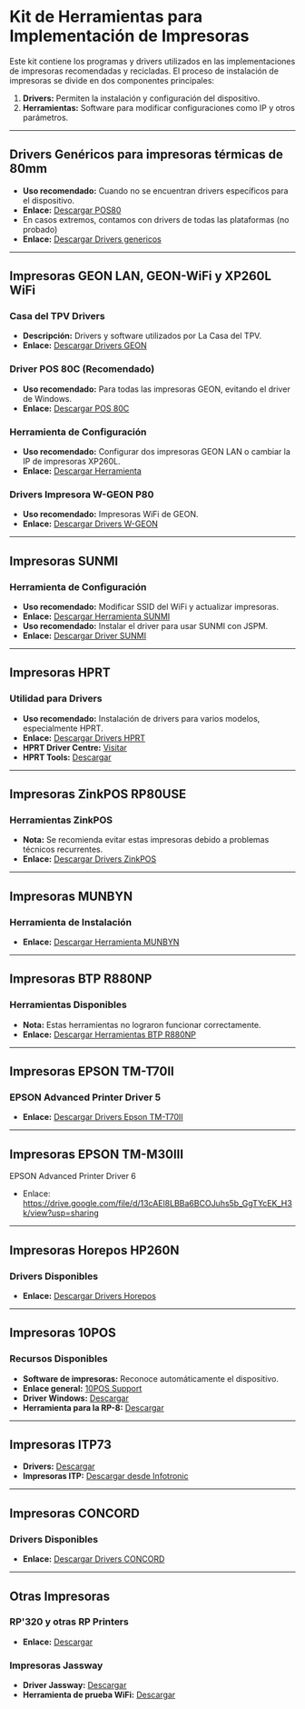 # Kit de Herramientas para Implementación de Impresoras

Este kit contiene los programas y drivers utilizados en las implementaciones de impresoras recomendadas y recicladas. El proceso de instalación de impresoras se divide en dos componentes principales:

1. **Drivers:** Permiten la instalación y configuración del dispositivo.
2. **Herramientas:** Software para modificar configuraciones como IP y otros parámetros.

---

## Drivers Genéricos para impresoras térmicas de 80mm

- **Uso recomendado:** Cuando no se encuentran drivers específicos para el dispositivo.
- **Enlace:** [Descargar POS80](https://oemdrivers.com/printer-pos-80)
- En casos extremos, contamos con drivers de todas las plataformas (no probado)
- **Enlace:** [Descargar Drivers genericos]([https://oemdrivers.com/printer-pos-80](https://drive.google.com/file/d/1vGJpurhvTzqYF2_lFi-xmFVNtRq52iVe/view?usp=sharing))

---

## Impresoras GEON LAN, GEON-WiFi y XP260L WiFi

### Casa del TPV Drivers

- **Descripción:** Drivers y software utilizados por La Casa del TPV.
- **Enlace:** [Descargar Drivers GEON](https://www.dropbox.com/scl/fi/prgw8ip7vspf7avhxiqci/IMPRESORA-GEON.zip?rlkey=aoi3q65zm8yrtd5jbodbsotkn&e=1&dl=0)

### Driver POS 80C (Recomendado)

- **Uso recomendado:** Para todas las impresoras GEON, evitando el driver de Windows.
- **Enlace:** [Descargar POS 80C](https://drive.google.com/file/d/1oGH-bJcvMBi_ua-K3KRAH7u-Pybxl0Ql/view?usp=drive_link)

### Herramienta de Configuración

- **Uso recomendado:** Configurar dos impresoras GEON LAN o cambiar la IP de impresoras XP260L.
- **Enlace:** [Descargar Herramienta](https://drive.google.com/file/d/18jNK9vqGX7cq1xvqXqPt6vtfP49xgxJp/view?usp=drive_link)

### Drivers Impresora W-GEON P80

- **Uso recomendado:** Impresoras WiFi de GEON.
- **Enlace:** [Descargar Drivers W-GEON](https://drive.google.com/file/d/1Xfb88oiJsqClX-m7eHztqPpw_TL-CRz2/view?usp=drive_link)

---

## Impresoras SUNMI

### Herramienta de Configuración

- **Uso recomendado:** Modificar SSID del WiFi y actualizar impresoras.
- **Enlace:** [Descargar Herramienta SUNMI](https://drive.google.com/file/d/1DotYU_S6c5FYAaqD4R7-evBgHBFJMM5C/view?usp=sharing)
- **Uso recomendado:** Instalar el driver para usar SUNMI con JSPM.
- **Enlace:** [Descargar Driver SUNMI](https://drive.google.com/file/d/1Jo6hJOuFRS0VLpskKxI-jsnk07NgDrJv/view?usp=sharing)
---

## Impresoras HPRT

### Utilidad para Drivers

- **Uso recomendado:** Instalación de drivers para varios modelos, especialmente HPRT.
- **Enlace:** [Descargar Drivers HPRT](https://drive.google.com/file/d/1umgq_4InrPUBzfkTvEuVu4piwnDZB-ZN/view?usp=sharing)
- **HPRT Driver Centre:** [Visitar](https://download.hprt.com/Downloads/)
- **HPRT Tools:** [Descargar](https://drive.google.com/file/d/1G491OdeUZmzqntHzH4JZ0fueDveS3Ggz/view?usp=sharing)

---

## Impresoras ZinkPOS RP80USE

### Herramientas ZinkPOS

- **Nota:** Se recomienda evitar estas impresoras debido a problemas técnicos recurrentes.
- **Enlace:** [Descargar Drivers ZinkPOS](https://www.dropbox.com/scl/fo/a56onk7wviua4uhtnz1ib/AEKwaa4XjYzQQG7HKLLm9AY/3.%20DRIVER%20IMPRESORAS/3.%20ZINKPOS/IMPRESORA%20ZINKPOS%20RP%2080?rlkey=s1fiuceb9g04nmiawgl3junda&e=1&subfolder_nav_tracking=1&dl=0)

---

## Impresoras MUNBYN

### Herramienta de Instalación

- **Enlace:** [Descargar Herramienta MUNBYN](https://support.munbyn.com/hc/en-us/articles/6092502480787-Printer-Drivers-SDK-Download)

---

## Impresoras BTP R880NP

### Herramientas Disponibles

- **Nota:** Estas herramientas no lograron funcionar correctamente.
- **Enlace:** [Descargar Herramientas BTP R880NP](https://snbc.com.cn/qdcx?id=29&page=4)

---

## Impresoras EPSON TM-T70II

### EPSON Advanced Printer Driver 5

- **Enlace:** [Descargar Drivers Epson TM-T70II](https://support.epson.net/setupnavi/?PINF=swlist&OSC=ARD&LG2=ES&MKN=TM-T70II)

---
## Impresoras EPSON TM-M30III

EPSON Advanced Printer Driver 6

- Enlace: https://drive.google.com/file/d/13cAEl8LBBa6BCOJuhs5b_GgTYcEK_H3k/view?usp=sharing

---

## Impresoras Horepos HP260N

### Drivers Disponibles

- **Enlace:** [Descargar Drivers Horepos](https://drive.google.com/drive/folders/1z_AfxauYtOz7NHMPL--kyOPm6uAym61e?usp=drive_link)

---

## Impresoras 10POS

### Recursos Disponibles

- **Software de impresoras:** Reconoce automáticamente el dispositivo.
- **Enlace general:** [10POS Support](https://10pos.es/support/#toggle-id-2)
- **Driver Windows:** [Descargar](https://drive.google.com/file/d/1CohHc5BPpTSvK0_uuB5e77F3X2nnQlAM/view?usp=sharing)
- **Herramienta para la RP-8:** [Descargar](https://drive.google.com/file/d/17-gu8MKi4XsvJMIYvQ79YIx33qm-ET5N/view?usp=drive_link)

---

## Impresoras ITP73

- **Drivers:** [Descargar](https://drive.google.com/file/d/1gW9_1zo_971q97b3Q9bt7FZ6B7gZdHZB/view?usp=drive_link)
- **Impresoras ITP:** [Descargar desde Infotronic](https://www.infotronic.es/descarga)

---

## Impresoras CONCORD

### Drivers Disponibles

- **Enlace:** [Descargar Drivers CONCORD](https://download.igt.es/public/?dir=drivers)

---

## Otras Impresoras

### RP'320 y otras RP Printers

- **Enlace:** [Descargar](https://ptc.co.ir/dl/)

### Impresoras Jassway

- **Driver Jassway:** [Descargar](https://drive.google.com/file/d/16ZZGTM9lUkriEn_dAWEjb9gsEj-hcq5w/view?usp=sharing)
- **Herramienta de prueba WiFi:** [Descargar](https://drive.google.com/file/d/1vJGx8QYbeQOSUb_oUun_Mbi0Dk2-XNVs/view?usp=sharing)


